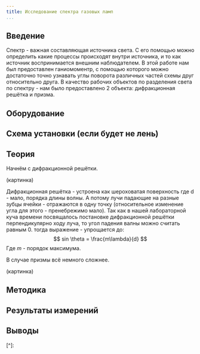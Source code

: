```yaml
---
title: Исследование спектра газовых ламп
...
```


## Введение

Спектр - важная составляющая  источника света. С его помощью можно определить какие процессы происходят внутри источника, и то как источник воспринимается внешним наблюдателем. В этой работе нам был предоставлен ганиомоментр, с помощью которого можно достаточно точно узнавать углы поворота различных частей схемы друг относительно друга. В качество рабочих объектов по разделения света по спектру - нам было предоставлено 2 объекта: дифракционная решётка и призма.

## Оборудование



## Схема установки (если будет не лень) 


## Теория

Начнём с дифракционной решётки.

(картинка)

Дифракционная решётка  - устроена как шероховатая поверхность где d - мало, порядка длины волны. А потому лучи падающие на разные зубцы ячейки - отражаются в одну точку (относительное изменение угла для этого - пренебрежимо мало).  Так как в нашей лабораторной куча времени посвящалось постановке дифракционной решётки перпендикулярно ходу луча, то угол падения валны можно считать равным 0. тогда выражение  - упрощается до:
$$
sin \theta = \frac{m\lambda}{d}
$$
Где $m$ - порядок максимума.

В случае призмы всё немного сложнее.

(картинка)



## Методика



## Результаты измерений



## Выводы

[^]: 

